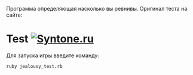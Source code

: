 Программа определяющая насколько вы ревнивы. Оригинал теста на сайте:

# Test [![Syntone.ru](http://syntone.ru/psytesty/revnivy-li-vy-test-dlya-zhenshhin.svg)](http://syntone.ru/psytesty/revnivy-li-vy-test-dlya-zhenshhin)

Для запуска игры введите команду:
```
ruby jealousy_test.rb
```
